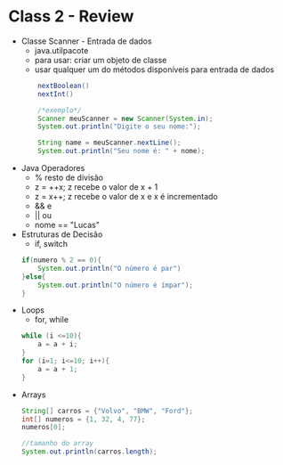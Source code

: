 
# Class 2 - Review

* Classe Scanner - Entrada de dados
    * java.utilpacote
    * para usar: criar um objeto de classe
    * usar qualquer um do métodos disponíveis para entrada de dados
    ```java
        nextBoolean()
        nextInt()

        /*exemplo*/
        Scanner meuScanner = new Scanner(System.in);
        System.out.println("Digite o seu nome:");

        String name = meuScanner.nextLine();
        System.out.println("Seu nome é: " + nome);
    ```
* Java Operadores
    * % resto de divisão
    * z = ++x; z recebe o valor de x + 1
    * z = x++; z recebe o valor de x e x é incrementado
    * && e
    * || ou
    * nome == "Lucas"
* Estruturas de Decisão
    * if, switch
    ```java
    if(numero % 2 == 0){
        System.out.println("O número é par")
    }else{
        System.out.println("O número é ímpar");
    }
* Loops
    * for, while
    ```java
    while (i <=10){
        a = a + i;
    }
    for (i=1; i<=10; i++){
        a = a + 1;
    }
* Arrays
    ```java
    String[] carros = {"Volvo", "BMW", "Ford"};
    int[] numeros = {1, 32, 4, 77};
    numeros[0];

    //tamanho do array
    System.out.println(carros.length);
    ````